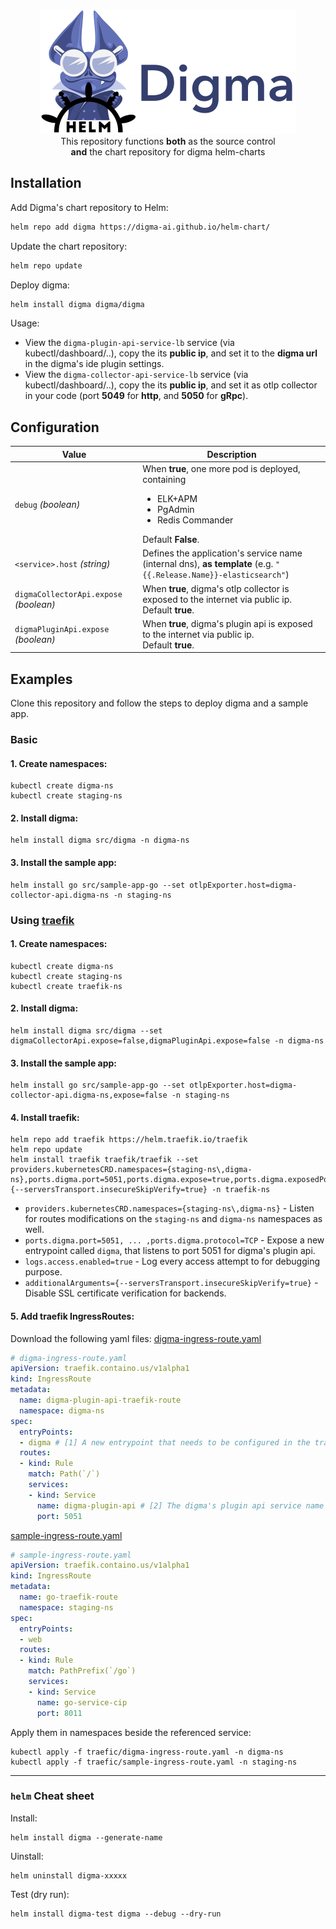 <p align="center">
  <img width="410" height="200" src=".github/images/digma+helm.png" alt="digma+helm logos">
  <br/>
  This repository functions <b>both</b> as the source control<br><b>and</b> the chart repository for digma helm-charts
</p>

## Installation

Add Digma's chart repository to Helm:
```bash
helm repo add digma https://digma-ai.github.io/helm-chart/
```

Update the chart repository:
```bash
helm repo update
```

Deploy digma:
```bash
helm install digma digma/digma
```

Usage:
- View the `digma-plugin-api-service-lb` service (via kubectl/dashboard/..), copy the its **public ip**, and set it to the **digma url** in the digma's ide plugin settings.
- View the `digma-collector-api-service-lb` service (via kubectl/dashboard/..), copy the its **public ip**, and set it as otlp collector in your code (port **5049** for **http**, and **5050** for **gRpc**).
## Configuration
| Value | Description |
| -- | --- |
| `debug` *(boolean)* |  When **true**, one more pod is deployed, containing <br/><ul><li>ELK+APM</li><li>PgAdmin</li><li>Redis Commander</li></ul>Default **False**.
| `<service>.host` *(string)* | Defines the application's service name (internal dns), **as template** (e.g. `"{{.Release.Name}}-elasticsearch"`)
| `digmaCollectorApi.expose` *(boolean)* | When **true**, digma's otlp collector is exposed to the internet via public ip.<br/>Default **true**.
| `digmaPluginApi.expose` *(boolean)* | When **true**, digma's plugin api is exposed to the internet via public ip.<br/>Default **true**.

## Examples
Clone this repository and follow the steps to deploy digma and a sample app.
### Basic
#### 1. Create namespaces:
```
kubectl create digma-ns
kubectl create staging-ns
```
#### 2. Install digma:
```
helm install digma src/digma -n digma-ns
```
#### 3. Install the sample app:
```
helm install go src/sample-app-go --set otlpExporter.host=digma-collector-api.digma-ns -n staging-ns
```

### Using [traefik](https://github.com/traefik/traefik)
#### 1. Create namespaces:
```
kubectl create digma-ns
kubectl create staging-ns
kubectl create traefik-ns
```

#### 2. Install digma:
```
helm install digma src/digma --set digmaCollectorApi.expose=false,digmaPluginApi.expose=false -n digma-ns
```

#### 3. Install the sample app:
```
helm install go src/sample-app-go --set otlpExporter.host=digma-collector-api.digma-ns,expose=false -n staging-ns
```

#### 4. Install traefik:
```
helm repo add traefik https://helm.traefik.io/traefik
helm repo update
helm install traefik traefik/traefik --set providers.kubernetesCRD.namespaces={staging-ns\,digma-ns},ports.digma.port=5051,ports.digma.expose=true,ports.digma.exposedPort=5051,ports.digma.protocol=TCP,logs.access.enabled=true,additionalArguments={--serversTransport.insecureSkipVerify=true} -n traefik-ns
```
- `providers.kubernetesCRD.namespaces={staging-ns\,digma-ns}` - Listen for routes modifications on the `staging-ns` and `digma-ns` namespaces as well.
- `ports.digma.port=5051, ... ,ports.digma.protocol=TCP` - Expose a new entrypoint called `digma`, that listens to port 5051 for digma's plugin api.
- `logs.access.enabled=true` - Log every access attempt to for debugging purpose.
- `additionalArguments={--serversTransport.insecureSkipVerify=true}` - Disable SSL certificate verification for backends.

#### 5. Add traefik IngressRoutes:
Download the following yaml files:
[digma-ingress-route.yaml](https://github.com/digma-ai/helm-chart/blob/main/src/traefik/digma-ingress-route.yaml)
```yaml
# digma-ingress-route.yaml
apiVersion: traefik.containo.us/v1alpha1
kind: IngressRoute
metadata:
  name: digma-plugin-api-traefik-route
  namespace: digma-ns
spec:
  entryPoints:
  - digma # [1] A new entrypoint that needs to be configured in the traefik
  routes:
  - kind: Rule
    match: Path(`/`) 
    services:
    - kind: Service
      name: digma-plugin-api # [2] The digma's plugin api service name
      port: 5051
```
[sample-ingress-route.yaml](https://github.com/digma-ai/helm-chart/blob/main/src/traefik/sample-ingress-route.yaml)
```yaml
# sample-ingress-route.yaml
apiVersion: traefik.containo.us/v1alpha1
kind: IngressRoute
metadata:
  name: go-traefik-route
  namespace: staging-ns
spec:
  entryPoints:
  - web
  routes:
  - kind: Rule
    match: PathPrefix(`/go`)
    services:
    - kind: Service
      name: go-service-cip
      port: 8011
```

Apply them in namespaces beside the referenced service:
```
kubectl apply -f traefic/digma-ingress-route.yaml -n digma-ns
kubectl apply -f traefic/sample-ingress-route.yaml -n staging-ns
```
<hr/>

### `helm` Cheat sheet

Install:
```
helm install digma --generate-name
```

Uinstall:
```
helm uninstall digma-xxxxx
```

Test (dry run):
```
helm install digma-test digma --debug --dry-run 
```
